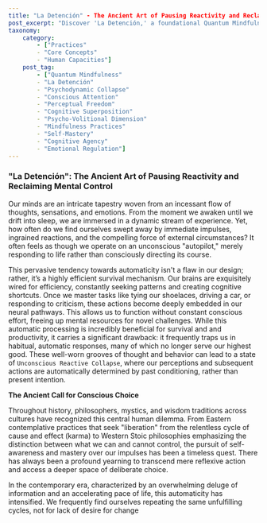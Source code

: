 ```yaml
---
title: "La Detención" - The Ancient Art of Pausing Reactivity and Reclaiming Mental Control
post_excerpt: "Discover 'La Detención,' a foundational Quantum Mindfulness practice for interrupting automatic mental patterns and reclaiming conscious control. This article explores how pausing reactivity, informed by ancient wisdom and modern psychological insights, allows us to transcend habitual responses and actively shape our inner and outer realities, moving from a reactive existence to one of deliberate creation."
taxonomy:
    category:
        - ["Practices"
        - "Core Concepts"
        - "Human Capacities"]
    post_tag:
        - ["Quantum Mindfulness"
        - "La Detención"
        - "Psychodynamic Collapse"
        - "Conscious Attention"
        - "Perceptual Freedom"
        - "Cognitive Superposition"
        - "Psycho-Volitional Dimension"
        - "Mindfulness Practices"
        - "Self-Mastery"
        - "Cognitive Agency"
        - "Emotional Regulation"]
---
```

### "La Detención": The Ancient Art of Pausing Reactivity and Reclaiming Mental Control

Our minds are an intricate tapestry woven from an incessant flow of thoughts, sensations, and emotions. From the moment we awaken until we drift into sleep, we are immersed in a dynamic stream of experience. Yet, how often do we find ourselves swept away by immediate impulses, ingrained reactions, and the compelling force of external circumstances? It often feels as though we operate on an unconscious "autopilot," merely responding to life rather than consciously directing its course.

This pervasive tendency towards automaticity isn't a flaw in our design; rather, it’s a highly efficient survival mechanism. Our brains are exquisitely wired for efficiency, constantly seeking patterns and creating cognitive shortcuts. Once we master tasks like tying our shoelaces, driving a car, or responding to criticism, these actions become deeply embedded in our neural pathways. This allows us to function without constant conscious effort, freeing up mental resources for novel challenges. While this automatic processing is incredibly beneficial for survival and and productivity, it carries a significant drawback: it frequently traps us in habitual, automatic responses, many of which no longer serve our highest good. These well-worn grooves of thought and behavior can lead to a state of `Unconscious Reactive Collapse`, where our perceptions and subsequent actions are automatically determined by past conditioning, rather than present intention.

**The Ancient Call for Conscious Choice**

Throughout history, philosophers, mystics, and wisdom traditions across cultures have recognized this central human dilemma. From Eastern contemplative practices that seek "liberation" from the relentless cycle of cause and effect (karma) to Western Stoic philosophies emphasizing the distinction between what we can and cannot control, the pursuit of self-awareness and mastery over our impulses has been a timeless quest. There has always been a profound yearning to transcend mere reflexive action and access a deeper space of deliberate choice.

In the contemporary era, characterized by an overwhelming deluge of information and an accelerating pace of life, this automaticity has intensified. We frequently find ourselves repeating the same unfulfilling cycles, not for lack of desire for change